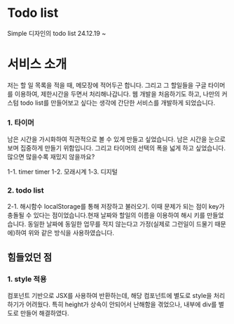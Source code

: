 # Todo list

Simple 디자인의 todo list
24.12.19 ~

# 서비스 소개
저는 할 일 목록을 적을 때, 메모장에 적어두곤 합니다. 그리고 그 할일들을 구글 타이머를 이용하여, 제한시간을 두면서 처리해나갑니다. 웹 개발을 처음하기도 하고, 나만의 커스텀 todo list를 만들어보고 싶다는 생각에 간단한 서비스를 개발하게 되었습니다.


### 1. 타이머
남은 시간을 가시화하여 직관적으로 볼 수 있게 만들고 싶었습니다. 남은 시간을 눈으로 보며 집중하게 만들기 위함입니다. 그리고 타이머의 선택의 폭을 넓게 하고 싶었습니다. 많으면 많을수록 재밌지 않을까요?

  1-1. timer timer
  1-2. 모래시계
  1-3. 디지털

### 2. todo list

  
  2-1. 해시함수 
  localStorage를 통해 저장하고 불러오기. 이때 문제가 되는 점이 key가 충돌될 수 있다는 점이었습니다.현재 날짜와 할일의 이름을 이용하여 해시 키를 만들었습니다. 동일한 날짜에 동일한 업무를 적지 않는다고 가정(실제로 그런일이 드물기 때문에)하여 위와 같은 방식을 사용하였습니다.


## 힘들었던 점
### 1. style 적용
컴포넌트 기반으로 JSX를 사용하여 반환하는데, 해당 컴포넌트에 별도로 style을 처리하기가 어려웠다. 특히 height가 상속이 안되어서 난해함을 겪었으나, 내부에 div를 별도로 만들어 해결하였다.